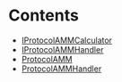 

# Contents
- [IProtocolAMMCalculator](IProtocolAMMCalculator.sol/interface.IProtocolAMMCalculator.md)
- [IProtocolAMMHandler](IProtocolAMMHandler.sol/interface.IProtocolAMMHandler.md)
- [ProtocolAMM](ProtocolAMM.sol/contract.ProtocolAMM.md)
- [ProtocolAMMHandler](ProtocolAMMHandler.sol/contract.ProtocolAMMHandler.md)

